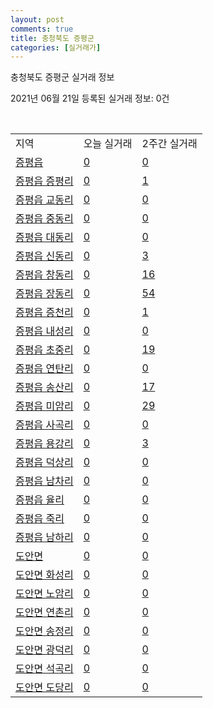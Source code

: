 ```yaml
---
layout: post
comments: true
title: 충청북도 증평군
categories: [실거래가]
---
```


충청북도 증평군 실거래 정보

2021년 06월 21일 등록된 실거래 정보: 0건

<script type="text/javascript">
  google.charts.load('current', {'packages':['corechart']});
  google.charts.setOnLoadCallback(drawChart);

  function drawChart() {
    var data = google.visualization.arrayToDataTable([['거래일', '매매', '전월세', '전매'], ['2021-03', 0, 2, 0], ['2021-04', 18, 14, 8], ['2021-05', 42, 20, 16], ['2021-06', 13, 5, 5]]);

    var options = {
      title: '최근 유형별 거래량 추이',
      legend: { position: 'bottom' }
    };

    var chart = new google.visualization.LineChart(document.getElementById('columnchart_material'));
    chart.draw(data, (options));
  }
</script>

<div id="columnchart_material" style="width: 450px; margin-left: -35px"></div>
<br>
<table class="sortable">
  <tr>
    <td>지역</td>
    <td>오늘 실거래</td>
    <td>2주간 실거래</td>
  </tr>

  
  <tr class="item">
    <td><a href="4374525000.html">증평읍</a></td>
    <td><a href="4374525000.html">0</a></td>
    <td><a href="4374525000.html">0</a></td>
  </tr>
    

  <tr class="item">
    <td><a href="4374525021.html">증평읍 증평리</a></td>
    <td><a href="4374525021.html">0</a></td>
    <td><a href="4374525021.html">1</a></td>
  </tr>
    

  <tr class="item">
    <td><a href="4374525022.html">증평읍 교동리</a></td>
    <td><a href="4374525022.html">0</a></td>
    <td><a href="4374525022.html">0</a></td>
  </tr>
    

  <tr class="item">
    <td><a href="4374525023.html">증평읍 중동리</a></td>
    <td><a href="4374525023.html">0</a></td>
    <td><a href="4374525023.html">0</a></td>
  </tr>
    

  <tr class="item">
    <td><a href="4374525024.html">증평읍 대동리</a></td>
    <td><a href="4374525024.html">0</a></td>
    <td><a href="4374525024.html">0</a></td>
  </tr>
    

  <tr class="item">
    <td><a href="4374525025.html">증평읍 신동리</a></td>
    <td><a href="4374525025.html">0</a></td>
    <td><a href="4374525025.html">3</a></td>
  </tr>
    

  <tr class="item">
    <td><a href="4374525026.html">증평읍 창동리</a></td>
    <td><a href="4374525026.html">0</a></td>
    <td><a href="4374525026.html">16</a></td>
  </tr>
    

  <tr class="item">
    <td><a href="4374525027.html">증평읍 장동리</a></td>
    <td><a href="4374525027.html">0</a></td>
    <td><a href="4374525027.html">54</a></td>
  </tr>
    

  <tr class="item">
    <td><a href="4374525028.html">증평읍 증천리</a></td>
    <td><a href="4374525028.html">0</a></td>
    <td><a href="4374525028.html">1</a></td>
  </tr>
    

  <tr class="item">
    <td><a href="4374525029.html">증평읍 내성리</a></td>
    <td><a href="4374525029.html">0</a></td>
    <td><a href="4374525029.html">0</a></td>
  </tr>
    

  <tr class="item">
    <td><a href="4374525030.html">증평읍 초중리</a></td>
    <td><a href="4374525030.html">0</a></td>
    <td><a href="4374525030.html">19</a></td>
  </tr>
    

  <tr class="item">
    <td><a href="4374525031.html">증평읍 연탄리</a></td>
    <td><a href="4374525031.html">0</a></td>
    <td><a href="4374525031.html">0</a></td>
  </tr>
    

  <tr class="item">
    <td><a href="4374525032.html">증평읍 송산리</a></td>
    <td><a href="4374525032.html">0</a></td>
    <td><a href="4374525032.html">17</a></td>
  </tr>
    

  <tr class="item">
    <td><a href="4374525033.html">증평읍 미암리</a></td>
    <td><a href="4374525033.html">0</a></td>
    <td><a href="4374525033.html">29</a></td>
  </tr>
    

  <tr class="item">
    <td><a href="4374525034.html">증평읍 사곡리</a></td>
    <td><a href="4374525034.html">0</a></td>
    <td><a href="4374525034.html">0</a></td>
  </tr>
    

  <tr class="item">
    <td><a href="4374525035.html">증평읍 용강리</a></td>
    <td><a href="4374525035.html">0</a></td>
    <td><a href="4374525035.html">3</a></td>
  </tr>
    

  <tr class="item">
    <td><a href="4374525036.html">증평읍 덕상리</a></td>
    <td><a href="4374525036.html">0</a></td>
    <td><a href="4374525036.html">0</a></td>
  </tr>
    

  <tr class="item">
    <td><a href="4374525037.html">증평읍 남차리</a></td>
    <td><a href="4374525037.html">0</a></td>
    <td><a href="4374525037.html">0</a></td>
  </tr>
    

  <tr class="item">
    <td><a href="4374525038.html">증평읍 율리</a></td>
    <td><a href="4374525038.html">0</a></td>
    <td><a href="4374525038.html">0</a></td>
  </tr>
    

  <tr class="item">
    <td><a href="4374525039.html">증평읍 죽리</a></td>
    <td><a href="4374525039.html">0</a></td>
    <td><a href="4374525039.html">0</a></td>
  </tr>
    

  <tr class="item">
    <td><a href="4374525040.html">증평읍 남하리</a></td>
    <td><a href="4374525040.html">0</a></td>
    <td><a href="4374525040.html">0</a></td>
  </tr>
    

  <tr class="item">
    <td><a href="4374531000.html">도안면</a></td>
    <td><a href="4374531000.html">0</a></td>
    <td><a href="4374531000.html">0</a></td>
  </tr>
    

  <tr class="item">
    <td><a href="4374531021.html">도안면 화성리</a></td>
    <td><a href="4374531021.html">0</a></td>
    <td><a href="4374531021.html">0</a></td>
  </tr>
    

  <tr class="item">
    <td><a href="4374531022.html">도안면 노암리</a></td>
    <td><a href="4374531022.html">0</a></td>
    <td><a href="4374531022.html">0</a></td>
  </tr>
    

  <tr class="item">
    <td><a href="4374531023.html">도안면 연촌리</a></td>
    <td><a href="4374531023.html">0</a></td>
    <td><a href="4374531023.html">0</a></td>
  </tr>
    

  <tr class="item">
    <td><a href="4374531024.html">도안면 송정리</a></td>
    <td><a href="4374531024.html">0</a></td>
    <td><a href="4374531024.html">0</a></td>
  </tr>
    

  <tr class="item">
    <td><a href="4374531025.html">도안면 광덕리</a></td>
    <td><a href="4374531025.html">0</a></td>
    <td><a href="4374531025.html">0</a></td>
  </tr>
    

  <tr class="item">
    <td><a href="4374531026.html">도안면 석곡리</a></td>
    <td><a href="4374531026.html">0</a></td>
    <td><a href="4374531026.html">0</a></td>
  </tr>
    

  <tr class="item">
    <td><a href="4374531027.html">도안면 도당리</a></td>
    <td><a href="4374531027.html">0</a></td>
    <td><a href="4374531027.html">0</a></td>
  </tr>
    


</table>


    